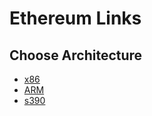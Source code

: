 # Ethereum Links
## Choose Architecture
* [x86](https://github.com/meta-lite/s390x-blockchain/blob/main/ethereum/x86/eth-x86-guide.md)
* [ARM](https://github.com/meta-lite/s390x-blockchain/blob/main/ethereum/ARM/raspberry-pi.md)
* [s390](https://github.com/meta-lite/s390x-blockchain/tree/main/ethereum/s390)
